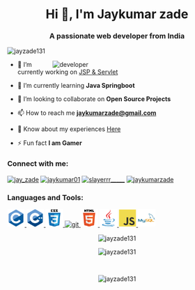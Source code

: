 <h1 align="center">Hi 👋,  I'm Jaykumar zade</h1>

<h3 align="center">A passionate web developer from India</h3>

<p align="left"> <img src="https://komarev.com/ghpvc/?username=jayzade131&label=Profile%20views&color=0e75b6&style=flat" alt="jayzade131" /></p>
<!--
<p align="left"> <a href="https://github.com/ryo-ma/github-profile-trophy"><img src="https://github-profile-trophy.vercel.app/?username=jayzade131" alt="jayzade131" /></a> </p>-->

<img align ="right" alt="developer" width="400" src="https://cdn.dribbble.com/users/1162077/screenshots/5403918/media/d5dccb5d5818cba2c8fa0cb15fb578b3.gif" alt="jaymadharchodh">

- 🔭 I’m currently working on [JSP & Servlet](git@github.com:Jayzade131/Basic-Banking-System-The-Spark-Foundation.git)

- 🌱 I’m currently learning **Java Springboot**

- 👯 I’m looking to collaborate on **Open Source Projects**

- 📫 How to reach me **jaykumarzade@gmail.com**

- 📄 Know about my experiences [Here](https://drive.google.com/file/d/1FqMi4acKpzP7BnpRRxeZLJUtg6zStRFO/view?usp=share_link)

- ⚡ Fun fact **I am Gamer**

<h3 align="left">Connect with me:</h3>
<p align="left">
<a href="https://twitter.com/jay_zade" target="blank"><img align="center" src="https://raw.githubusercontent.com/rahuldkjain/github-profile-readme-generator/master/src/images/icons/Social/twitter.svg" alt="jay_zade" height="30" width="40" /></a>
<a href="https://linkedin.com/in/jaykumar01" target="blank"><img align="center" src="https://raw.githubusercontent.com/rahuldkjain/github-profile-readme-generator/master/src/images/icons/Social/linked-in-alt.svg" alt="jaykumar01" height="30" width="40" /></a>
<a href="https://instagram.com/slayerrr_____" target="blank"><img align="center" src="https://raw.githubusercontent.com/rahuldkjain/github-profile-readme-generator/master/src/images/icons/Social/instagram.svg" alt="slayerrr_____" height="30" width="40" /></a>
<a href="https://www.hackerrank.com/jaykumarzade" target="blank"><img align="center" src="https://raw.githubusercontent.com/rahuldkjain/github-profile-readme-generator/master/src/images/icons/Social/hackerrank.svg" alt="jaykumarzade" height="30" width="40" /></a>
</p>

<h3 align="left">Languages and Tools:</h3>
<p align="left"> <a href="https://www.cprogramming.com/" target="_blank" rel="noreferrer"> <img src="https://raw.githubusercontent.com/devicons/devicon/master/icons/c/c-original.svg" alt="c" width="40" height="40"/> </a> <a href="https://www.w3schools.com/cpp/" target="_blank" rel="noreferrer"> <img src="https://raw.githubusercontent.com/devicons/devicon/master/icons/cplusplus/cplusplus-original.svg" alt="cplusplus" width="40" height="40"/> </a> <a href="https://www.w3schools.com/css/" target="_blank" rel="noreferrer"> <img src="https://raw.githubusercontent.com/devicons/devicon/master/icons/css3/css3-original-wordmark.svg" alt="css3" width="40" height="40"/> </a> <a href="https://git-scm.com/" target="_blank" rel="noreferrer"> <img src="https://www.vectorlogo.zone/logos/git-scm/git-scm-icon.svg" alt="git" width="40" height="40"/> </a> <a href="https://www.w3.org/html/" target="_blank" rel="noreferrer"> <img src="https://raw.githubusercontent.com/devicons/devicon/master/icons/html5/html5-original-wordmark.svg" alt="html5" width="40" height="40"/> </a> <a href="https://www.java.com" target="_blank" rel="noreferrer"> <img src="https://raw.githubusercontent.com/devicons/devicon/master/icons/java/java-original.svg" alt="java" width="40" height="40"/> </a> <a href="https://developer.mozilla.org/en-US/docs/Web/JavaScript" target="_blank" rel="noreferrer"> <img src="https://raw.githubusercontent.com/devicons/devicon/master/icons/javascript/javascript-original.svg" alt="javascript" width="40" height="40"/> </a> <a href="https://www.mysql.com/" target="_blank" rel="noreferrer"> <img src="https://raw.githubusercontent.com/devicons/devicon/master/icons/mysql/mysql-original-wordmark.svg" alt="mysql" width="40" height="40"/> </a> </p>

<div align= "center"><p><img align="center" src="https://github-readme-streak-stats.herokuapp.com/?user=jayzade131&" alt="jayzade131" /></p></div>
<div>
<p align= "center"><img src="https://github-readme-stats.vercel.app/api?username=jayzade131&show_icons=true&locale=en" alt="jayzade131" /></p><br>
<p align= "center"><img src="https://github-readme-stats.vercel.app/api/top-langs?username=jayzade131&show_icons=true&locale=en&layout=compact" alt="jayzade131" /></p></div>
<br/><br/>
<!--
<a href="https://github.com/Jayzade131/github-readme-activity-graph"><img alt="Jaykumar zade's Activity Graph" src="https://activity-graph.herokuapp.com/graph?username=Jayzade131&bg_color=FFFFFF&color=118DFF&line=118DFF&point=118DFF&hide_border=true" /></a>

-->
